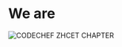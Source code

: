 # We are
![CODECHEF ZHCET CHAPTER](https://user-images.githubusercontent.com/96831851/151701498-7c0417ee-3c3f-49a1-8b60-e61c3fbe1bcd.png)

